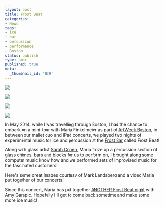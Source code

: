 ```yaml
---
layout: post
title: Frost Beat
categories:
- News
tags:
- ice
- bar
- percussion
- performance
- Boston
status: publish
type: post
published: true
meta:
  _thumbnail_id: '839'
---
```


![](/squarespace_images/static_500baf96c4aa540325612fa5_500bb0b2e4b042ea6e35b13f_54446d48e4b02f594660e706_1413770572321_2014-05-04+09-06-39+IMG_0734.jpg_)
  

  
   
![](/squarespace_images/static_500baf96c4aa540325612fa5_500bb0b2e4b042ea6e35b13f_54446d43e4b0726a1e46ad12_1413770566314_2014-05-03+16-06-48+DSC_1046.jpg_)
  

  
   
![](/squarespace_images/static_500baf96c4aa540325612fa5_500bb0b2e4b042ea6e35b13f_54446d43e4b07716b5fe84f8_1413770566923_2014-05-04+09-06-21+IMG_0732.jpg_)
  

  
   
![](/squarespace_images/static_500baf96c4aa540325612fa5_500bb0b2e4b042ea6e35b13f_54446d49e4b07716b5fe8504_1413770572213_2014-05-04+09-09-38+IMG_0757.jpg_)

In May 2014, while I was travelling through Boston, I had the chance to embark on a mini-tour with Maria Finkelmeier as part of 
[ArtWeek Boston](http://www.artweekboston.org), in between our mallet duo and iPad concerts, we played two nights of experimental music for ice and percussion at the 
[Frost Bar](http://www.frosticebar.com) called 
Frost Beat!


Along with glass artist 
[Sarah Cohen](http://www.sarahlovesglass.com), Maria froze up a percussion section of glass chimes, bars and blocks for us to perform on, I brought along some computer music know how and we performed sets of improvised music for the fascinated customers!


Here's some great images courtesy of Mark Landsberg and a video Maria put together of our concerts!
 
   

 

Since this concert, Maria has put together 
[ANOTHER 
Frost Beat night](http://www.mariafinkelmeier.com/news/2014/9/26/frostbeat-20) with Amy Garapic. Hopefully I'll get to come back sometime and make some more ice music!
